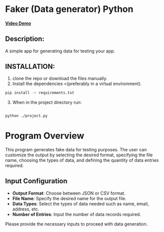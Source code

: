 # Faker (Data generator)  Python
#### [Video Demo](https://www.youtube.com/watch?v=kaP3F1DlyyQ)

## Description:

A simple app for generating data for testing your app.

## INSTALLATION:
1. clone the repo or download the files manually.
2. Install the dependencies <(preferably in a virtual environment).

```bash
pip install -r requirements.txt
```
3. When in the project directory run:
```bash

python ./project.py 

```

# Program Overview

This program generates fake data for testing purposes. The user can customize the output by selecting the desired format, specifying the file name, choosing the types of data, and defining the quantity of data entries required.

## Input Configuration

- **Output Format**: Choose between JSON or CSV format.
- **File Name**: Specify the desired name for the output file.
- **Data Types**: Select the types of data needed such as name, email, address, etc.
- **Number of Entries**: Input the number of data records required.

Please provide the necessary inputs to proceed with data generation.